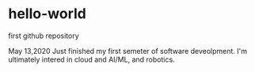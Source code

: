# hello-world
first github repository


May 13,2020
Just finished my first semeter of software deveolpment. I'm ultimately intered in cloud and AI/ML, and robotics. 
